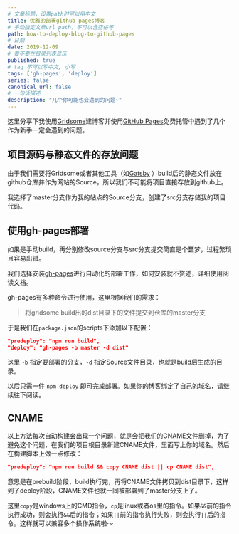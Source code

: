 ```yaml
---
# 文章标题，设置path时可以用中文
title: 优雅的部署github pages博客
# 手动指定文章url path，不可以含空格等
path: how-to-deploy-blog-to-github-pages
# 日期
date: 2019-12-09
# 要不要在目录列表显示
published: true
# tag 不可以写中文, 小写
tags: ['gh-pages', 'deploy']
series: false
canonical_url: false
# 一句话描述
description: "几个你可能也会遇到的问题~"
---
```

这里分享下我使用[Gridsome](https://gridsome.org/)建博客并使用[GitHub Pages](https://pages.github.com/)免费托管中遇到了几个作为新手一定会遇到的问题。

## 项目源码与静态文件的存放问题
由于我们需要将Gridsome或者其他工具（如[Gatsby](https://www.gatsbyjs.org/) ）build后的静态文件放在github仓库并作为网站的Source，所以我们不可能将项目直接存放到github上。

我选择了master分支作为我的站点的Source分支，创建了src分支存储我的项目代码。

## 使用gh-pages部署
如果是手动build，再分别修改source分支与src分支提交简直是个噩梦，过程繁琐且容易出错。

我们选择安装[gh-pages](https://github.com/tschaub/gh-pages)进行自动化的部署工作，如何安装就不赘述，详细使用阅读文档。

gh-pages有多种命令进行使用，这里根据我们的需求：
> 将gridsome build出的dist目录下的文件提交到仓库的master分支

于是我们在`package.json`的scripts下添加以下配置：
```json
"predeploy": "npm run build",
"deploy": "gh-pages -b master -d dist"
```
这里 `-b` 指定要部署的分支，`-d` 指定Source文件目录，也就是build后生成的目录。

以后只需一件 `npm deploy` 即可完成部署。如果你的博客绑定了自己的域名，请继续往下阅读。

## CNAME
以上方法每次自动构建会出现一个问题，就是会把我们的CNAME文件删掉，为了避免这个问题，在我们的项目根目录新建CNAME文件，里面写上你的域名。然后在构建脚本上做一点修改：
```json
"predeploy": "npm run build && copy CNAME dist || cp CNAME dist",
```
意思是在prebuild阶段，build执行完，再将CNAME文件拷贝到dist目录下，这样到了deploy阶段，CNAME文件也就一同被部署到了master分支上了。

这里`copy`是windows上的CMD指令，`cp`是linux或者os里的指令。如果`&&`前的指令执行成功，则会执行`&&`后的指令；如果`||`前的指令执行失败，则会执行`||`后的指令。这样就可以兼容多个操作系统啦～
